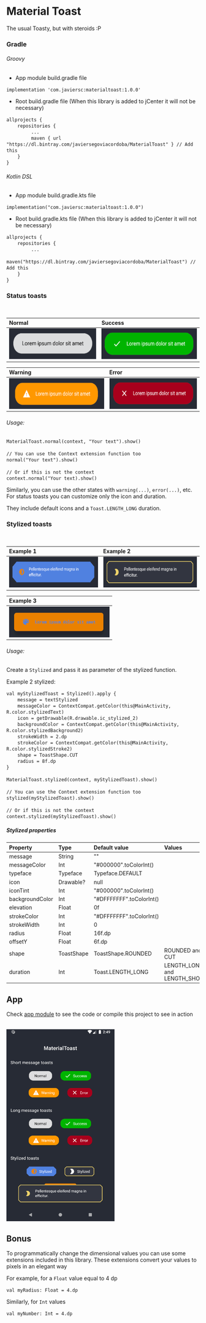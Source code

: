 # Material Toast

The usual Toasty, but with steroids :P

### Gradle

###### Groovy

- App module build.gradle file

```
implementation 'com.javiersc:materialtoast:1.0.0'
```

- Root build.gradle file (When this library is added to jCenter it will not be necessary)

```
allprojects {
    repositories {
         ...
         maven { url  "https://dl.bintray.com/javiersegoviacordoba/MaterialToast" } // Add this
    }
}
```

###### Kotlin DSL

- App module build.gradle.kts file

```
implementation("com.javiersc:materialtoast:1.0.0")
```

- Root build.gradle.kts file (When this library is added to jCenter it will not be necessary)

```
allprojects {
    repositories {
         ...
         maven("https://dl.bintray.com/javiersegoviacordoba/MaterialToast") // Add this
    }
}
```

### Status toasts
<br/>


| Normal                                                 | Success                                                |
|:-------------------------------------------------------|:-------------------------------------------------------|
| <img src="screenshots/screenshot (1).png" height="80"> | <img src="screenshots/screenshot (2).png" height="80"> |

| Warning                                                | Error                                                  |
|:-------------------------------------------------------|:-------------------------------------------------------|
| <img src="screenshots/screenshot (3).png" height="80"> | <img src="screenshots/screenshot (4).png" height="80"> |

###### Usage:

```
MaterialToast.normal(context, "Your text").show()

// You can use the Context extension function too
normal("Your text").show()

// Or if this is not the context
context.normal("Your text).show()
```

Similarly, you can use the other states with `warning(...)`, `error(...)`, etc.
For status toasts you can customize only the icon and duration.

They include default icons and a `Toast.LENGTH_LONG` duration.

### Stylized toasts

<br/>

| Example 1                                              | Example 2                                              |
|:-------------------------------------------------------|:-------------------------------------------------------|
| <img src="screenshots/screenshot (5).png" height="80"> | <img src="screenshots/screenshot (6).png" height="80"> |

| Example 3                                              |
|:-------------------------------------------------------|
| <img src="screenshots/screenshot (7).png" height="80"> |
 
###### Usage:

Create a `Stylized` and pass it as parameter of the stylized function.

Example 2 stylized:

```
val myStylizedToast = Stylized().apply {
    message = textStylized
    messageColor = ContextCompat.getColor(this@MainActivity, R.color.stylizedText)
    icon = getDrawable(R.drawable.ic_stylized_2)
    backgroundColor = ContextCompat.getColor(this@MainActivity, R.color.stylizedBackground2)
    strokeWidth = 2.dp
    strokeColor = ContextCompat.getColor(this@MainActivity, R.color.stylizedStroke2)
    shape = ToastShape.CUT
    radius = 8f.dp
}
    
MaterialToast.stylized(context, myStylizedToast).show()

// You can use the Context extension function too
stylized(myStylizedToast).show()

// Or if this is not the context
context.stylized(myStylizedToast).show()
```

##### Stylized properties

| Property        | Type       | Default value            | Values                       |
|:----------------|:-----------|:-------------------------|:-----------------------------|
| message         | String     | ""                       |                              |
| messageColor    | Int        | "#000000".toColorInt()   |                              |
| typeface        | Typeface   | Typeface.DEFAULT         |                              |
| icon            | Drawable?  | null                     |                              |
| iconTint        | Int        | "#000000".toColorInt()   |                              |
| backgroundColor | Int        | "#DFFFFFFF".toColorInt() |                              |
| elevation       | Float      | 0f                       |                              |
| strokeColor     | Int        | "#DFFFFFFF".toColorInt() |                              |
| strokeWidth     | Int        | 0                        |                              |
| radius          | Float      | 16f.dp                   |                              |
| offsetY         | Float      | 6f.dp                    |                              |
| shape           | ToastShape | ToastShape.ROUNDED       | ROUNDED and CUT              |
| duration        | Int        | Toast.LENGTH_LONG        | LENGTH_LONG and LENGTH_SHORT |

## App

Check [app module](app/src/main/java/com/javiersc/materialtoast/MainActivity.kt) to see the code or compile this project to see in action

<br/><img src="screenshots/screenshot (8).png" height="500">

## Bonus

To programmatically change the dimensional values you can use some extensions included in this library. These extensions convert your values to pixels in an elegant way

For example, for a `Float` value equal to 4 dp
```
val myRadius: Float = 4.dp 
```
Similarly, for `Int` values

```
val myNumber: Int = 4.dp 
```
